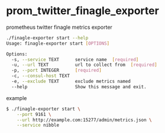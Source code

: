 # prom_twitter_finagle_exporter
prometheus twitter finagle metrics exporter


```bash
./finagle-exporter start --help
Usage: finagle-exporter start [OPTIONS]

Options:
  -s, --service TEXT      service name  [required]
  -u, --url TEXT          url to collect from  [required]
  -p, --port INTEGER      [required]
  -c, --consul-host TEXT
  -e, --exclude TEXT      exclude metrics named
  --help                  Show this message and exit.
```

example 
```bash
$ ./finagle-exporter start \
    --port 9161 \
    --url http://example.com:15277/admin/metrics.json \
    --service nibble
```
